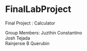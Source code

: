 # FinalLabProject
Final Project : Calculator



Group Members:
    Juzthin Constantino  
    Josh Tejada  
    Rainjersie B Querubin  
